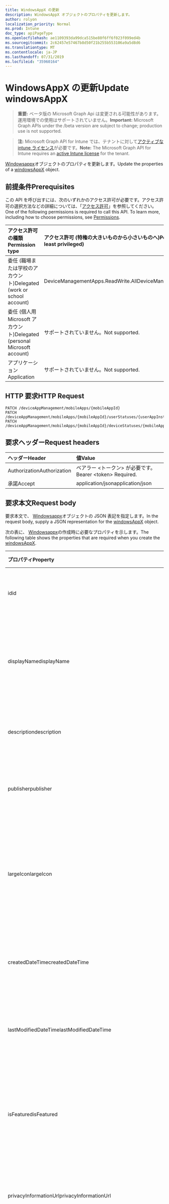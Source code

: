 ```yaml
---
title: WindowsAppX の更新
description: WindowsAppX オブジェクトのプロパティを更新します。
author: rolyon
localization_priority: Normal
ms.prod: Intune
doc_type: apiPageType
ms.openlocfilehash: ae1109393da99dca515be80f6ff6f023f099ed4b
ms.sourcegitcommit: 2c62457e57467b8d50f21b255b553106a9a5d8d6
ms.translationtype: MT
ms.contentlocale: ja-JP
ms.lasthandoff: 07/31/2019
ms.locfileid: "35960164"
---
```

# <a name="update-windowsappx"></a><span data-ttu-id="a2b2a-103">WindowsAppX の更新</span><span class="sxs-lookup"><span data-stu-id="a2b2a-103">Update windowsAppX</span></span>

> <span data-ttu-id="a2b2a-104">**重要:** ベータ版の Microsoft Graph Api は変更される可能性があります。運用環境での使用はサポートされていません。</span><span class="sxs-lookup"><span data-stu-id="a2b2a-104">**Important:** Microsoft Graph APIs under the /beta version are subject to change; production use is not supported.</span></span>

> <span data-ttu-id="a2b2a-105">**注:** Microsoft Graph API for Intune では、テナントに対して[アクティブな intune ライセンス](https://go.microsoft.com/fwlink/?linkid=839381)が必要です。</span><span class="sxs-lookup"><span data-stu-id="a2b2a-105">**Note:** The Microsoft Graph API for Intune requires an [active Intune license](https://go.microsoft.com/fwlink/?linkid=839381) for the tenant.</span></span>

<span data-ttu-id="a2b2a-106">[Windowsappx](../resources/intune-apps-windowsappx.md)オブジェクトのプロパティを更新します。</span><span class="sxs-lookup"><span data-stu-id="a2b2a-106">Update the properties of a [windowsAppX](../resources/intune-apps-windowsappx.md) object.</span></span>

## <a name="prerequisites"></a><span data-ttu-id="a2b2a-107">前提条件</span><span class="sxs-lookup"><span data-stu-id="a2b2a-107">Prerequisites</span></span>
<span data-ttu-id="a2b2a-p101">この API を呼び出すには、次のいずれかのアクセス許可が必要です。アクセス許可の選択方法などの詳細については、「[アクセス許可](/graph/permissions-reference)」を参照してください。</span><span class="sxs-lookup"><span data-stu-id="a2b2a-p101">One of the following permissions is required to call this API. To learn more, including how to choose permissions, see [Permissions](/graph/permissions-reference).</span></span>

|<span data-ttu-id="a2b2a-110">アクセス許可の種類</span><span class="sxs-lookup"><span data-stu-id="a2b2a-110">Permission type</span></span>|<span data-ttu-id="a2b2a-111">アクセス許可 (特権の大きいものから小さいものへ)</span><span class="sxs-lookup"><span data-stu-id="a2b2a-111">Permissions (from most to least privileged)</span></span>|
|:---|:---|
|<span data-ttu-id="a2b2a-112">委任 (職場または学校のアカウント)</span><span class="sxs-lookup"><span data-stu-id="a2b2a-112">Delegated (work or school account)</span></span>|<span data-ttu-id="a2b2a-113">DeviceManagementApps.ReadWrite.All</span><span class="sxs-lookup"><span data-stu-id="a2b2a-113">DeviceManagementApps.ReadWrite.All</span></span>|
|<span data-ttu-id="a2b2a-114">委任 (個人用 Microsoft アカウント)</span><span class="sxs-lookup"><span data-stu-id="a2b2a-114">Delegated (personal Microsoft account)</span></span>|<span data-ttu-id="a2b2a-115">サポートされていません。</span><span class="sxs-lookup"><span data-stu-id="a2b2a-115">Not supported.</span></span>|
|<span data-ttu-id="a2b2a-116">アプリケーション</span><span class="sxs-lookup"><span data-stu-id="a2b2a-116">Application</span></span>|<span data-ttu-id="a2b2a-117">サポートされていません。</span><span class="sxs-lookup"><span data-stu-id="a2b2a-117">Not supported.</span></span>|

## <a name="http-request"></a><span data-ttu-id="a2b2a-118">HTTP 要求</span><span class="sxs-lookup"><span data-stu-id="a2b2a-118">HTTP Request</span></span>
<!-- {
  "blockType": "ignored"
}
-->
``` http
PATCH /deviceAppManagement/mobileApps/{mobileAppId}
PATCH /deviceAppManagement/mobileApps/{mobileAppId}/userStatuses/{userAppInstallStatusId}/app
PATCH /deviceAppManagement/mobileApps/{mobileAppId}/deviceStatuses/{mobileAppInstallStatusId}/app
```

## <a name="request-headers"></a><span data-ttu-id="a2b2a-119">要求ヘッダー</span><span class="sxs-lookup"><span data-stu-id="a2b2a-119">Request headers</span></span>
|<span data-ttu-id="a2b2a-120">ヘッダー</span><span class="sxs-lookup"><span data-stu-id="a2b2a-120">Header</span></span>|<span data-ttu-id="a2b2a-121">値</span><span class="sxs-lookup"><span data-stu-id="a2b2a-121">Value</span></span>|
|:---|:---|
|<span data-ttu-id="a2b2a-122">Authorization</span><span class="sxs-lookup"><span data-stu-id="a2b2a-122">Authorization</span></span>|<span data-ttu-id="a2b2a-123">ベアラー &lt;トークン&gt; が必要です。</span><span class="sxs-lookup"><span data-stu-id="a2b2a-123">Bearer &lt;token&gt; Required.</span></span>|
|<span data-ttu-id="a2b2a-124">承諾</span><span class="sxs-lookup"><span data-stu-id="a2b2a-124">Accept</span></span>|<span data-ttu-id="a2b2a-125">application/json</span><span class="sxs-lookup"><span data-stu-id="a2b2a-125">application/json</span></span>|

## <a name="request-body"></a><span data-ttu-id="a2b2a-126">要求本文</span><span class="sxs-lookup"><span data-stu-id="a2b2a-126">Request body</span></span>
<span data-ttu-id="a2b2a-127">要求本文で、 [Windowsappx](../resources/intune-apps-windowsappx.md)オブジェクトの JSON 表記を指定します。</span><span class="sxs-lookup"><span data-stu-id="a2b2a-127">In the request body, supply a JSON representation for the [windowsAppX](../resources/intune-apps-windowsappx.md) object.</span></span>

<span data-ttu-id="a2b2a-128">次の表に、 [Windowsappx](../resources/intune-apps-windowsappx.md)の作成時に必要なプロパティを示します。</span><span class="sxs-lookup"><span data-stu-id="a2b2a-128">The following table shows the properties that are required when you create the [windowsAppX](../resources/intune-apps-windowsappx.md).</span></span>

|<span data-ttu-id="a2b2a-129">プロパティ</span><span class="sxs-lookup"><span data-stu-id="a2b2a-129">Property</span></span>|<span data-ttu-id="a2b2a-130">型</span><span class="sxs-lookup"><span data-stu-id="a2b2a-130">Type</span></span>|<span data-ttu-id="a2b2a-131">説明</span><span class="sxs-lookup"><span data-stu-id="a2b2a-131">Description</span></span>|
|:---|:---|:---|
|<span data-ttu-id="a2b2a-132">id</span><span class="sxs-lookup"><span data-stu-id="a2b2a-132">id</span></span>|<span data-ttu-id="a2b2a-133">文字列</span><span class="sxs-lookup"><span data-stu-id="a2b2a-133">String</span></span>|<span data-ttu-id="a2b2a-134">エンティティのキー。</span><span class="sxs-lookup"><span data-stu-id="a2b2a-134">Key of the entity.</span></span> <span data-ttu-id="a2b2a-135">[mobileApp](../resources/intune-apps-mobileapp.md) から継承します</span><span class="sxs-lookup"><span data-stu-id="a2b2a-135">Inherited from [mobileApp](../resources/intune-apps-mobileapp.md)</span></span>|
|<span data-ttu-id="a2b2a-136">displayName</span><span class="sxs-lookup"><span data-stu-id="a2b2a-136">displayName</span></span>|<span data-ttu-id="a2b2a-137">文字列</span><span class="sxs-lookup"><span data-stu-id="a2b2a-137">String</span></span>|<span data-ttu-id="a2b2a-138">管理者が提供またはインポートしたアプリのタイトル。</span><span class="sxs-lookup"><span data-stu-id="a2b2a-138">The admin provided or imported title of the app.</span></span> <span data-ttu-id="a2b2a-139">[mobileApp](../resources/intune-apps-mobileapp.md) から継承します</span><span class="sxs-lookup"><span data-stu-id="a2b2a-139">Inherited from [mobileApp](../resources/intune-apps-mobileapp.md)</span></span>|
|<span data-ttu-id="a2b2a-140">description</span><span class="sxs-lookup"><span data-stu-id="a2b2a-140">description</span></span>|<span data-ttu-id="a2b2a-141">String</span><span class="sxs-lookup"><span data-stu-id="a2b2a-141">String</span></span>|<span data-ttu-id="a2b2a-142">アプリの説明。</span><span class="sxs-lookup"><span data-stu-id="a2b2a-142">The description of the app.</span></span> <span data-ttu-id="a2b2a-143">[mobileApp](../resources/intune-apps-mobileapp.md) から継承します</span><span class="sxs-lookup"><span data-stu-id="a2b2a-143">Inherited from [mobileApp](../resources/intune-apps-mobileapp.md)</span></span>|
|<span data-ttu-id="a2b2a-144">publisher</span><span class="sxs-lookup"><span data-stu-id="a2b2a-144">publisher</span></span>|<span data-ttu-id="a2b2a-145">String</span><span class="sxs-lookup"><span data-stu-id="a2b2a-145">String</span></span>|<span data-ttu-id="a2b2a-146">アプリの発行元。</span><span class="sxs-lookup"><span data-stu-id="a2b2a-146">The publisher of the app.</span></span> <span data-ttu-id="a2b2a-147">[mobileApp](../resources/intune-apps-mobileapp.md) から継承します</span><span class="sxs-lookup"><span data-stu-id="a2b2a-147">Inherited from [mobileApp](../resources/intune-apps-mobileapp.md)</span></span>|
|<span data-ttu-id="a2b2a-148">largeIcon</span><span class="sxs-lookup"><span data-stu-id="a2b2a-148">largeIcon</span></span>|[<span data-ttu-id="a2b2a-149">mimeContent</span><span class="sxs-lookup"><span data-stu-id="a2b2a-149">mimeContent</span></span>](../resources/intune-shared-mimecontent.md)|<span data-ttu-id="a2b2a-150">アプリの詳細に表示され、アイコンのアップロードに使用される大きいアイコン。</span><span class="sxs-lookup"><span data-stu-id="a2b2a-150">The large icon, to be displayed in the app details and used for upload of the icon.</span></span> <span data-ttu-id="a2b2a-151">[mobileApp](../resources/intune-apps-mobileapp.md) から継承します</span><span class="sxs-lookup"><span data-stu-id="a2b2a-151">Inherited from [mobileApp](../resources/intune-apps-mobileapp.md)</span></span>|
|<span data-ttu-id="a2b2a-152">createdDateTime</span><span class="sxs-lookup"><span data-stu-id="a2b2a-152">createdDateTime</span></span>|<span data-ttu-id="a2b2a-153">DateTimeOffset</span><span class="sxs-lookup"><span data-stu-id="a2b2a-153">DateTimeOffset</span></span>|<span data-ttu-id="a2b2a-154">アプリが作成された日時。</span><span class="sxs-lookup"><span data-stu-id="a2b2a-154">The date and time the app was created.</span></span> <span data-ttu-id="a2b2a-155">[mobileApp](../resources/intune-apps-mobileapp.md) から継承します</span><span class="sxs-lookup"><span data-stu-id="a2b2a-155">Inherited from [mobileApp](../resources/intune-apps-mobileapp.md)</span></span>|
|<span data-ttu-id="a2b2a-156">lastModifiedDateTime</span><span class="sxs-lookup"><span data-stu-id="a2b2a-156">lastModifiedDateTime</span></span>|<span data-ttu-id="a2b2a-157">DateTimeOffset</span><span class="sxs-lookup"><span data-stu-id="a2b2a-157">DateTimeOffset</span></span>|<span data-ttu-id="a2b2a-158">アプリが最後に変更された日時。</span><span class="sxs-lookup"><span data-stu-id="a2b2a-158">The date and time the app was last modified.</span></span> <span data-ttu-id="a2b2a-159">[mobileApp](../resources/intune-apps-mobileapp.md) から継承します</span><span class="sxs-lookup"><span data-stu-id="a2b2a-159">Inherited from [mobileApp](../resources/intune-apps-mobileapp.md)</span></span>|
|<span data-ttu-id="a2b2a-160">isFeatured</span><span class="sxs-lookup"><span data-stu-id="a2b2a-160">isFeatured</span></span>|<span data-ttu-id="a2b2a-161">Boolean</span><span class="sxs-lookup"><span data-stu-id="a2b2a-161">Boolean</span></span>|<span data-ttu-id="a2b2a-162">アプリが管理者のおすすめとしてマークされたかどうかを示す値。[mobileApp](../resources/intune-apps-mobileapp.md) から継承します</span><span class="sxs-lookup"><span data-stu-id="a2b2a-162">The value indicating whether the app is marked as featured by the admin. Inherited from [mobileApp](../resources/intune-apps-mobileapp.md)</span></span>|
|<span data-ttu-id="a2b2a-163">privacyInformationUrl</span><span class="sxs-lookup"><span data-stu-id="a2b2a-163">privacyInformationUrl</span></span>|<span data-ttu-id="a2b2a-164">String</span><span class="sxs-lookup"><span data-stu-id="a2b2a-164">String</span></span>|<span data-ttu-id="a2b2a-165">プライバシーに関する声明の URL。</span><span class="sxs-lookup"><span data-stu-id="a2b2a-165">The privacy statement Url.</span></span> <span data-ttu-id="a2b2a-166">[mobileApp](../resources/intune-apps-mobileapp.md) から継承します</span><span class="sxs-lookup"><span data-stu-id="a2b2a-166">Inherited from [mobileApp](../resources/intune-apps-mobileapp.md)</span></span>|
|<span data-ttu-id="a2b2a-167">informationUrl</span><span class="sxs-lookup"><span data-stu-id="a2b2a-167">informationUrl</span></span>|<span data-ttu-id="a2b2a-168">String</span><span class="sxs-lookup"><span data-stu-id="a2b2a-168">String</span></span>|<span data-ttu-id="a2b2a-169">詳細情報の URL。</span><span class="sxs-lookup"><span data-stu-id="a2b2a-169">The more information Url.</span></span> <span data-ttu-id="a2b2a-170">[mobileApp](../resources/intune-apps-mobileapp.md) から継承します</span><span class="sxs-lookup"><span data-stu-id="a2b2a-170">Inherited from [mobileApp](../resources/intune-apps-mobileapp.md)</span></span>|
|<span data-ttu-id="a2b2a-171">owner</span><span class="sxs-lookup"><span data-stu-id="a2b2a-171">owner</span></span>|<span data-ttu-id="a2b2a-172">String</span><span class="sxs-lookup"><span data-stu-id="a2b2a-172">String</span></span>|<span data-ttu-id="a2b2a-173">アプリの所有者。</span><span class="sxs-lookup"><span data-stu-id="a2b2a-173">The owner of the app.</span></span> <span data-ttu-id="a2b2a-174">[mobileApp](../resources/intune-apps-mobileapp.md) から継承します</span><span class="sxs-lookup"><span data-stu-id="a2b2a-174">Inherited from [mobileApp](../resources/intune-apps-mobileapp.md)</span></span>|
|<span data-ttu-id="a2b2a-175">developer</span><span class="sxs-lookup"><span data-stu-id="a2b2a-175">developer</span></span>|<span data-ttu-id="a2b2a-176">String</span><span class="sxs-lookup"><span data-stu-id="a2b2a-176">String</span></span>|<span data-ttu-id="a2b2a-177">アプリの開発者。</span><span class="sxs-lookup"><span data-stu-id="a2b2a-177">The developer of the app.</span></span> <span data-ttu-id="a2b2a-178">[mobileApp](../resources/intune-apps-mobileapp.md) から継承します</span><span class="sxs-lookup"><span data-stu-id="a2b2a-178">Inherited from [mobileApp](../resources/intune-apps-mobileapp.md)</span></span>|
|<span data-ttu-id="a2b2a-179">notes</span><span class="sxs-lookup"><span data-stu-id="a2b2a-179">notes</span></span>|<span data-ttu-id="a2b2a-180">String</span><span class="sxs-lookup"><span data-stu-id="a2b2a-180">String</span></span>|<span data-ttu-id="a2b2a-181">アプリ用のメモ。</span><span class="sxs-lookup"><span data-stu-id="a2b2a-181">Notes for the app.</span></span> <span data-ttu-id="a2b2a-182">[mobileApp](../resources/intune-apps-mobileapp.md) から継承します</span><span class="sxs-lookup"><span data-stu-id="a2b2a-182">Inherited from [mobileApp](../resources/intune-apps-mobileapp.md)</span></span>|
|<span data-ttu-id="a2b2a-183">uploadState</span><span class="sxs-lookup"><span data-stu-id="a2b2a-183">uploadState</span></span>|<span data-ttu-id="a2b2a-184">Int32</span><span class="sxs-lookup"><span data-stu-id="a2b2a-184">Int32</span></span>|<span data-ttu-id="a2b2a-185">アップロード状態。</span><span class="sxs-lookup"><span data-stu-id="a2b2a-185">The upload state.</span></span> <span data-ttu-id="a2b2a-186">[mobileApp](../resources/intune-apps-mobileapp.md) から継承します</span><span class="sxs-lookup"><span data-stu-id="a2b2a-186">Inherited from [mobileApp](../resources/intune-apps-mobileapp.md)</span></span>|
|<span data-ttu-id="a2b2a-187">publishingState</span><span class="sxs-lookup"><span data-stu-id="a2b2a-187">publishingState</span></span>|[<span data-ttu-id="a2b2a-188">mobileAppPublishingState</span><span class="sxs-lookup"><span data-stu-id="a2b2a-188">mobileAppPublishingState</span></span>](../resources/intune-apps-mobileapppublishingstate.md)|<span data-ttu-id="a2b2a-189">アプリの発行の状態。</span><span class="sxs-lookup"><span data-stu-id="a2b2a-189">The publishing state for the app.</span></span> <span data-ttu-id="a2b2a-190">アプリが発行されていない限り、アプリを割り当てることができません。</span><span class="sxs-lookup"><span data-stu-id="a2b2a-190">The app cannot be assigned unless the app is published.</span></span> <span data-ttu-id="a2b2a-191">[MobileApp](../resources/intune-apps-mobileapp.md)から継承されます。</span><span class="sxs-lookup"><span data-stu-id="a2b2a-191">Inherited from [mobileApp](../resources/intune-apps-mobileapp.md).</span></span> <span data-ttu-id="a2b2a-192">可能な値は、`notPublished`、`processing`、`published` です。</span><span class="sxs-lookup"><span data-stu-id="a2b2a-192">Possible values are: `notPublished`, `processing`, `published`.</span></span>|
|<span data-ttu-id="a2b2a-193">isAssigned</span><span class="sxs-lookup"><span data-stu-id="a2b2a-193">isAssigned</span></span>|<span data-ttu-id="a2b2a-194">Boolean</span><span class="sxs-lookup"><span data-stu-id="a2b2a-194">Boolean</span></span>|<span data-ttu-id="a2b2a-195">アプリが少なくとも1つのグループに割り当てられているかどうかを示す値。</span><span class="sxs-lookup"><span data-stu-id="a2b2a-195">The value indicating whether the app is assigned to at least one group.</span></span> <span data-ttu-id="a2b2a-196">[mobileApp](../resources/intune-apps-mobileapp.md) から継承します</span><span class="sxs-lookup"><span data-stu-id="a2b2a-196">Inherited from [mobileApp](../resources/intune-apps-mobileapp.md)</span></span>|
|<span data-ttu-id="a2b2a-197">roleScopeTagIds</span><span class="sxs-lookup"><span data-stu-id="a2b2a-197">roleScopeTagIds</span></span>|<span data-ttu-id="a2b2a-198">文字列コレクション</span><span class="sxs-lookup"><span data-stu-id="a2b2a-198">String collection</span></span>|<span data-ttu-id="a2b2a-199">このモバイルアプリの範囲タグ id のリスト。</span><span class="sxs-lookup"><span data-stu-id="a2b2a-199">List of scope tag ids for this mobile app.</span></span> <span data-ttu-id="a2b2a-200">[mobileApp](../resources/intune-apps-mobileapp.md) から継承します</span><span class="sxs-lookup"><span data-stu-id="a2b2a-200">Inherited from [mobileApp](../resources/intune-apps-mobileapp.md)</span></span>|
|<span data-ttu-id="a2b2a-201">dependentAppCount</span><span class="sxs-lookup"><span data-stu-id="a2b2a-201">dependentAppCount</span></span>|<span data-ttu-id="a2b2a-202">Int32</span><span class="sxs-lookup"><span data-stu-id="a2b2a-202">Int32</span></span>|<span data-ttu-id="a2b2a-203">子アプリが持つ依存関係の合計数。</span><span class="sxs-lookup"><span data-stu-id="a2b2a-203">The total number of dependencies the child app has.</span></span> <span data-ttu-id="a2b2a-204">[mobileApp](../resources/intune-apps-mobileapp.md) から継承します</span><span class="sxs-lookup"><span data-stu-id="a2b2a-204">Inherited from [mobileApp](../resources/intune-apps-mobileapp.md)</span></span>|
|<span data-ttu-id="a2b2a-205">committedContentVersion</span><span class="sxs-lookup"><span data-stu-id="a2b2a-205">committedContentVersion</span></span>|<span data-ttu-id="a2b2a-206">String</span><span class="sxs-lookup"><span data-stu-id="a2b2a-206">String</span></span>|<span data-ttu-id="a2b2a-207">内部にコミットされたコンテンツのバージョン。</span><span class="sxs-lookup"><span data-stu-id="a2b2a-207">The internal committed content version.</span></span> <span data-ttu-id="a2b2a-208">[mobileLobApp](../resources/intune-apps-mobilelobapp.md) から継承します</span><span class="sxs-lookup"><span data-stu-id="a2b2a-208">Inherited from [mobileLobApp](../resources/intune-apps-mobilelobapp.md)</span></span>|
|<span data-ttu-id="a2b2a-209">fileName</span><span class="sxs-lookup"><span data-stu-id="a2b2a-209">fileName</span></span>|<span data-ttu-id="a2b2a-210">文字列型 (String)</span><span class="sxs-lookup"><span data-stu-id="a2b2a-210">String</span></span>|<span data-ttu-id="a2b2a-211">メインの LOB アプリケーションのファイル名。</span><span class="sxs-lookup"><span data-stu-id="a2b2a-211">The name of the main Lob application file.</span></span> <span data-ttu-id="a2b2a-212">[mobileLobApp](../resources/intune-apps-mobilelobapp.md) から継承します</span><span class="sxs-lookup"><span data-stu-id="a2b2a-212">Inherited from [mobileLobApp](../resources/intune-apps-mobilelobapp.md)</span></span>|
|<span data-ttu-id="a2b2a-213">size</span><span class="sxs-lookup"><span data-stu-id="a2b2a-213">size</span></span>|<span data-ttu-id="a2b2a-214">Int64</span><span class="sxs-lookup"><span data-stu-id="a2b2a-214">Int64</span></span>|<span data-ttu-id="a2b2a-215">アップロードされたすべてのファイルを含む合計サイズ。</span><span class="sxs-lookup"><span data-stu-id="a2b2a-215">The total size, including all uploaded files.</span></span> <span data-ttu-id="a2b2a-216">[mobileLobApp](../resources/intune-apps-mobilelobapp.md) から継承します</span><span class="sxs-lookup"><span data-stu-id="a2b2a-216">Inherited from [mobileLobApp](../resources/intune-apps-mobilelobapp.md)</span></span>|
|<span data-ttu-id="a2b2a-217">applicableArchitectures</span><span class="sxs-lookup"><span data-stu-id="a2b2a-217">applicableArchitectures</span></span>|[<span data-ttu-id="a2b2a-218">windowsArchitecture</span><span class="sxs-lookup"><span data-stu-id="a2b2a-218">windowsArchitecture</span></span>](../resources/intune-apps-windowsarchitecture.md)|<span data-ttu-id="a2b2a-219">このアプリを実行できる Windows アーキテクチャ。</span><span class="sxs-lookup"><span data-stu-id="a2b2a-219">The Windows architecture(s) for which this app can run on.</span></span> <span data-ttu-id="a2b2a-220">使用可能な値: `none`、`x86`、`x64`、`arm`、`neutral`、`arm64`。</span><span class="sxs-lookup"><span data-stu-id="a2b2a-220">Possible values are: `none`, `x86`, `x64`, `arm`, `neutral`, `arm64`.</span></span>|
|<span data-ttu-id="a2b2a-221">identityName</span><span class="sxs-lookup"><span data-stu-id="a2b2a-221">identityName</span></span>|<span data-ttu-id="a2b2a-222">String</span><span class="sxs-lookup"><span data-stu-id="a2b2a-222">String</span></span>|<span data-ttu-id="a2b2a-223">ID 名。</span><span class="sxs-lookup"><span data-stu-id="a2b2a-223">The Identity Name.</span></span>|
|<span data-ttu-id="a2b2a-224">identityPublisherHash</span><span class="sxs-lookup"><span data-stu-id="a2b2a-224">identityPublisherHash</span></span>|<span data-ttu-id="a2b2a-225">String</span><span class="sxs-lookup"><span data-stu-id="a2b2a-225">String</span></span>|<span data-ttu-id="a2b2a-226">ID の発行元のハッシュ。</span><span class="sxs-lookup"><span data-stu-id="a2b2a-226">The Identity Publisher Hash.</span></span>|
|<span data-ttu-id="a2b2a-227">identityResourceIdentifier</span><span class="sxs-lookup"><span data-stu-id="a2b2a-227">identityResourceIdentifier</span></span>|<span data-ttu-id="a2b2a-228">String</span><span class="sxs-lookup"><span data-stu-id="a2b2a-228">String</span></span>|<span data-ttu-id="a2b2a-229">ID のリソースの識別子。</span><span class="sxs-lookup"><span data-stu-id="a2b2a-229">The Identity Resource Identifier.</span></span>|
|<span data-ttu-id="a2b2a-230">isBundle</span><span class="sxs-lookup"><span data-stu-id="a2b2a-230">isBundle</span></span>|<span data-ttu-id="a2b2a-231">Boolean</span><span class="sxs-lookup"><span data-stu-id="a2b2a-231">Boolean</span></span>|<span data-ttu-id="a2b2a-232">アプリがバンドルかどうかを指定します。</span><span class="sxs-lookup"><span data-stu-id="a2b2a-232">Whether or not the app is a bundle.</span></span>|
|<span data-ttu-id="a2b2a-233">minimumSupportedOperatingSystem</span><span class="sxs-lookup"><span data-stu-id="a2b2a-233">minimumSupportedOperatingSystem</span></span>|[<span data-ttu-id="a2b2a-234">windowsMinimumOperatingSystem</span><span class="sxs-lookup"><span data-stu-id="a2b2a-234">windowsMinimumOperatingSystem</span></span>](../resources/intune-apps-windowsminimumoperatingsystem.md)|<span data-ttu-id="a2b2a-235">該当するオペレーティング システムの最小の値。</span><span class="sxs-lookup"><span data-stu-id="a2b2a-235">The value for the minimum applicable operating system.</span></span>|
|<span data-ttu-id="a2b2a-236">identityVersion</span><span class="sxs-lookup"><span data-stu-id="a2b2a-236">identityVersion</span></span>|<span data-ttu-id="a2b2a-237">String</span><span class="sxs-lookup"><span data-stu-id="a2b2a-237">String</span></span>|<span data-ttu-id="a2b2a-238">ID のバージョン。</span><span class="sxs-lookup"><span data-stu-id="a2b2a-238">The identity version.</span></span>|



## <a name="response"></a><span data-ttu-id="a2b2a-239">応答</span><span class="sxs-lookup"><span data-stu-id="a2b2a-239">Response</span></span>
<span data-ttu-id="a2b2a-240">成功した場合、このメソッド`200 OK`は応答コードと、応答本文で更新された[windowsappx](../resources/intune-apps-windowsappx.md)オブジェクトを返します。</span><span class="sxs-lookup"><span data-stu-id="a2b2a-240">If successful, this method returns a `200 OK` response code and an updated [windowsAppX](../resources/intune-apps-windowsappx.md) object in the response body.</span></span>

## <a name="example"></a><span data-ttu-id="a2b2a-241">例</span><span class="sxs-lookup"><span data-stu-id="a2b2a-241">Example</span></span>

### <a name="request"></a><span data-ttu-id="a2b2a-242">要求</span><span class="sxs-lookup"><span data-stu-id="a2b2a-242">Request</span></span>
<span data-ttu-id="a2b2a-243">以下は、要求の例です。</span><span class="sxs-lookup"><span data-stu-id="a2b2a-243">Here is an example of the request.</span></span>
``` http
PATCH https://graph.microsoft.com/beta/deviceAppManagement/mobileApps/{mobileAppId}
Content-type: application/json
Content-length: 1413

{
  "@odata.type": "#microsoft.graph.windowsAppX",
  "displayName": "Display Name value",
  "description": "Description value",
  "publisher": "Publisher value",
  "largeIcon": {
    "@odata.type": "microsoft.graph.mimeContent",
    "type": "Type value",
    "value": "dmFsdWU="
  },
  "isFeatured": true,
  "privacyInformationUrl": "https://example.com/privacyInformationUrl/",
  "informationUrl": "https://example.com/informationUrl/",
  "owner": "Owner value",
  "developer": "Developer value",
  "notes": "Notes value",
  "uploadState": 11,
  "publishingState": "processing",
  "isAssigned": true,
  "roleScopeTagIds": [
    "Role Scope Tag Ids value"
  ],
  "dependentAppCount": 1,
  "committedContentVersion": "Committed Content Version value",
  "fileName": "File Name value",
  "size": 4,
  "applicableArchitectures": "x86",
  "identityName": "Identity Name value",
  "identityPublisherHash": "Identity Publisher Hash value",
  "identityResourceIdentifier": "Identity Resource Identifier value",
  "isBundle": true,
  "minimumSupportedOperatingSystem": {
    "@odata.type": "microsoft.graph.windowsMinimumOperatingSystem",
    "v8_0": true,
    "v8_1": true,
    "v10_0": true,
    "v10_1607": true,
    "v10_1703": true,
    "v10_1709": true,
    "v10_1803": true,
    "v10_1809": true,
    "v10_1903": true
  },
  "identityVersion": "Identity Version value"
}
```

### <a name="response"></a><span data-ttu-id="a2b2a-244">応答</span><span class="sxs-lookup"><span data-stu-id="a2b2a-244">Response</span></span>
<span data-ttu-id="a2b2a-p123">以下は、応答の例です。注:簡潔にするために、ここに示す応答オブジェクトは切り詰められている場合があります。すべてのプロパティは実際の呼び出しから返されます。</span><span class="sxs-lookup"><span data-stu-id="a2b2a-p123">Here is an example of the response. Note: The response object shown here may be truncated for brevity. All of the properties will be returned from an actual call.</span></span>
``` http
HTTP/1.1 200 OK
Content-Type: application/json
Content-Length: 1585

{
  "@odata.type": "#microsoft.graph.windowsAppX",
  "id": "b5179a93-9a93-b517-939a-17b5939a17b5",
  "displayName": "Display Name value",
  "description": "Description value",
  "publisher": "Publisher value",
  "largeIcon": {
    "@odata.type": "microsoft.graph.mimeContent",
    "type": "Type value",
    "value": "dmFsdWU="
  },
  "createdDateTime": "2017-01-01T00:02:43.5775965-08:00",
  "lastModifiedDateTime": "2017-01-01T00:00:35.1329464-08:00",
  "isFeatured": true,
  "privacyInformationUrl": "https://example.com/privacyInformationUrl/",
  "informationUrl": "https://example.com/informationUrl/",
  "owner": "Owner value",
  "developer": "Developer value",
  "notes": "Notes value",
  "uploadState": 11,
  "publishingState": "processing",
  "isAssigned": true,
  "roleScopeTagIds": [
    "Role Scope Tag Ids value"
  ],
  "dependentAppCount": 1,
  "committedContentVersion": "Committed Content Version value",
  "fileName": "File Name value",
  "size": 4,
  "applicableArchitectures": "x86",
  "identityName": "Identity Name value",
  "identityPublisherHash": "Identity Publisher Hash value",
  "identityResourceIdentifier": "Identity Resource Identifier value",
  "isBundle": true,
  "minimumSupportedOperatingSystem": {
    "@odata.type": "microsoft.graph.windowsMinimumOperatingSystem",
    "v8_0": true,
    "v8_1": true,
    "v10_0": true,
    "v10_1607": true,
    "v10_1703": true,
    "v10_1709": true,
    "v10_1803": true,
    "v10_1809": true,
    "v10_1903": true
  },
  "identityVersion": "Identity Version value"
}
```





